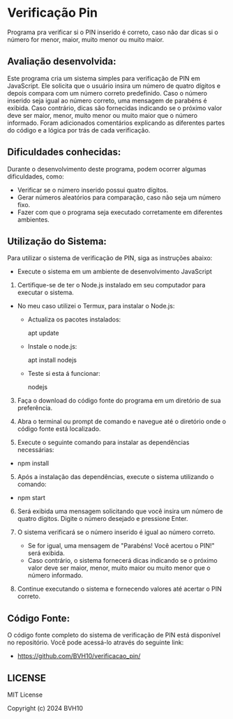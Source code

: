 # Verificação Pin
Programa pra verificar si o PIN inserido é correto, caso não dar dicas si o número for menor, maior, muito menor ou muito maior.

## Avaliação desenvolvida:
Este programa cria um sistema simples para verificação de PIN em JavaScript. Ele solicita que o usuário insira um número de quatro dígitos e depois compara com um número correto predefinido. Caso o número inserido seja igual ao número correto, uma mensagem de parabéns é exibida. Caso contrário, dicas são fornecidas indicando se o próximo valor deve ser maior, menor, muito menor ou muito maior que o número informado. Foram adicionados comentários explicando as diferentes partes do código e a lógica por trás de cada verificação.


## Dificuldades conhecidas:
Durante o desenvolvimento deste programa, podem ocorrer algumas dificuldades, como:
- Verificar se o número inserido possui quatro dígitos.
- Gerar números aleatórios para comparação, caso não seja um número fixo.
- Fazer com que o programa seja executado corretamente em diferentes ambientes.

## Utilização do Sistema:

Para utilizar o sistema de verificação de PIN, siga as instruções abaixo:

 - Execute o sistema em um ambiente de desenvolvimento JavaScript

1. Certifique-se de ter o Node.js instalado em seu computador para executar o sistema.
 - No meu caso utilizei o Termux, para instalar o Node.js:
    - Actualiza os pacotes instalados:
      
       apt update
    - Instale o node.js:
      
       apt install nodejs
    - Teste si esta á funcionar:
      
       nodejs

3. Faça o download do código fonte do programa em um diretório de sua preferência.

4. Abra o terminal ou prompt de comando e navegue até o diretório onde o código fonte está localizado.

5. Execute o seguinte comando para instalar as dependências necessárias:

  - npm install

5. Após a instalação das dependências, execute o sistema utilizando o comando:

  - npm start

6. Será exibida uma mensagem solicitando que você insira um número de quatro dígitos. Digite o número desejado e pressione Enter.

7. O sistema verificará se o número inserido é igual ao número correto.
   - Se for igual, uma mensagem de "Parabéns! Você acertou o PIN!" será exibida.
   - Caso contrário, o sistema fornecerá dicas indicando se o próximo valor deve ser maior, menor, muito maior ou muito menor que o número informado.

8. Continue executando o sistema e fornecendo valores até acertar o PIN correto.

## Código Fonte:

O código fonte completo do sistema de verificação de PIN está disponível no repositório.
Você pode acessá-lo através do seguinte link:
 - https://github.com/BVH10/verificacao_pin/

## LICENSE
MIT License

Copyright (c) 2024 BVH10
